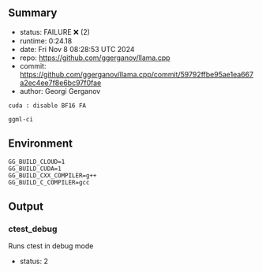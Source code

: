## Summary

- status:  FAILURE ❌ (2)
- runtime: 0:24.18
- date:    Fri Nov  8 08:28:53 UTC 2024
- repo:    https://github.com/ggerganov/llama.cpp
- commit:  https://github.com/ggerganov/llama.cpp/commit/59792ffbe95ae1ea667a2ec4ee7f8e6bc97f0fae
- author:  Georgi Gerganov
```
cuda : disable BF16 FA

ggml-ci
```

## Environment

```
GG_BUILD_CLOUD=1
GG_BUILD_CUDA=1
GG_BUILD_CXX_COMPILER=g++
GG_BUILD_C_COMPILER=gcc
```

## Output

### ctest_debug

Runs ctest in debug mode
- status: 2
```

```

